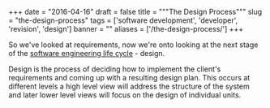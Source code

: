 
+++
date = "2016-04-16"
draft = false
title = """The Design Process"""
slug = "the-design-process"
tags = ['software development', 'developer', 'revision', 'design']
banner = ""
aliases = ['/the-design-process/']
+++

So we've looked at requirements, now we're onto looking at the next stage of the [software engineering life cycle]() - design.

Design is the process of deciding how to implement the client's requirements and coming up with a resulting design plan. This occurs at different levels a high level view will address the structure of the system and later lower level views will focus on the design of individual units.
